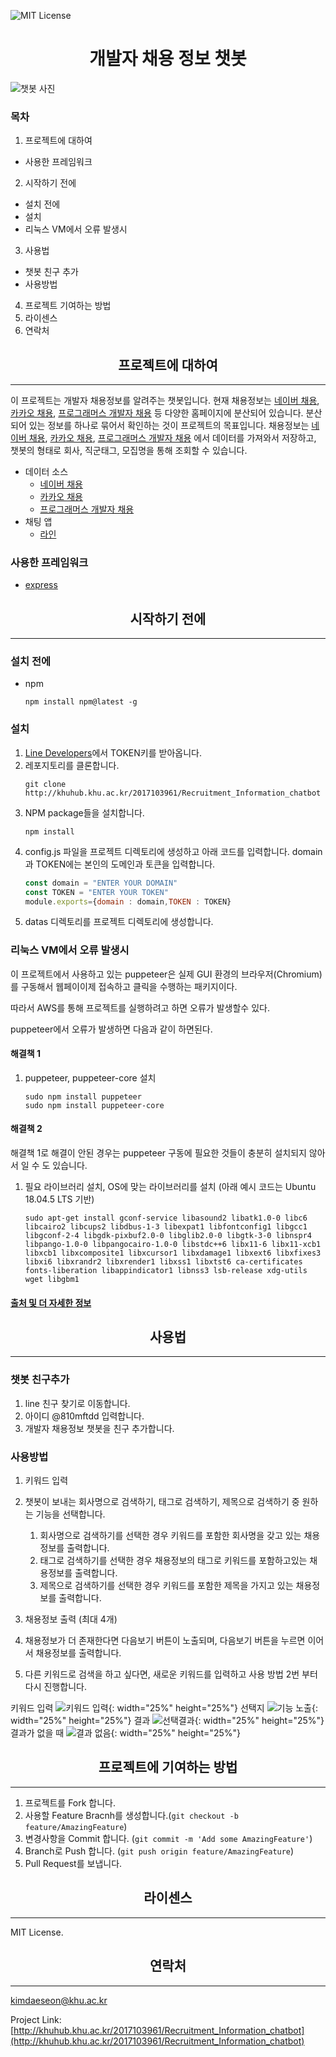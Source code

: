 
![MIT License][license-shield]



# <center>개발자 채용 정보 챗봇</center>

![챗봇 사진](https://kimdaeseon-oss.s3.amazonaws.com/%EC%B1%97%EB%B4%87+%EC%95%84%EC%9D%B4%EC%BD%98.png)

<!-- TABLE OF CONTENTS -->
### 목차
1. 프로젝트에 대하여
  - 사용한 프레임워크
2. 시작하기 전에
  - 설치 전에
  - 설치
  - 리눅스 VM에서 오류 발생시
3. 사용법
  - 챗봇 친구 추가
  - 사용방법
4. 프로젝트 기여하는 방법
5. 라이센스
6. 연락처





<!-- ABOUT THE PROJECT -->
## <center>프로젝트에 대하여</center>      

-------------

이 프로젝트는 개발자 채용정보를 알려주는 챗봇입니다. 현재 채용정보는 [네이버 채용](https://recruit.navercorp.com/naver/job/list/developer), [카카오 채용](https://careers.kakao.com/jobs), [프로그래머스 개발자 채용](https://programmers.co.kr/job) 등 다양한 홈페이지에 분산되어 있습니다. 분산되어 있는 정보를 하나로 묶어서 확인하는 것이 프로젝트의 목표입니다. 채용정보는 [네이버 채용](https://recruit.navercorp.com/naver/job/list/developer), [카카오 채용](https://careers.kakao.com/jobs),  [프로그래머스 개발자 채용](https://programmers.co.kr/job) 에서 데이터를 가져와서 저장하고, 챗봇의 형태로 회사, 직군태그, 모집명을 통해 조회할 수 있습니다.

- 데이터 소스
  - [네이버 채용](https://recruit.navercorp.com/naver/job/list/developer)
  - [카카오 채용](https://careers.kakao.com/jobs)
  - [프로그래머스 개발자 채용](https://programmers.co.kr/job) 
- 채팅 앱
  - [라인](https://line.me/ko/)

### 사용한 프레임워크       

* [express](https://getbootstrap.com)



<!-- GETTING STARTED -->

## <center>시작하기 전에</center>    

--------------------

### 설치 전에     

* npm
  ```
  npm install npm@latest -g
  ```

### 설치      

1. [Line Developers](https://developers.line.biz/en/)에서 TOKEN키를 받아옵니다.     
2. 레포지토리를 클론합니다.        
   ```
   git clone http://khuhub.khu.ac.kr/2017103961/Recruitment_Information_chatbot
   ```
3. NPM package들을 설치합니다.         
   ```
   npm install
   ```
4. config.js 파일을 프로젝트 디렉토리에 생성하고 아래 코드를 입력합니다. domain 과 TOKEN에는 본인의 도메인과 토큰을 입력합니다.        
   ```javascript
   const domain = "ENTER YOUR DOMAIN"
   const TOKEN = "ENTER YOUR TOKEN"
   module.exports={domain : domain,TOKEN : TOKEN}
   ```
5. datas 디렉토리를 프로젝트 디렉토리에 생성합니다.    

### 리눅스 VM에서 오류 발생시     

이 프로젝트에서 사용하고 있는 puppeteer은 실제 GUI 환경의 브라우저(Chromium)를 구동해서 웹페이이제 접속하고 클릭을 수행하는 패키지이다. 

따라서 AWS를 통해 프로젝트를 실행하려고 하면 오류가 발생할수 있다.

puppeteer에서 오류가 발생하면 다음과 같이 하면된다.      
#### 해결책 1     

1. puppeteer, puppeteer-core 설치
   ```
   sudo npm install puppeteer
   sudo npm install puppeteer-core
   ```      
#### 해결책 2   

해결책 1로 해결이 안된 경우는 puppeteer 구동에 필요한 것들이 충분히 설치되지 않아서 일 수 도 있습니다.

1. 필요 라이브러리 설치, OS에 맞는 라이브러리를 설치 (아래 예시 코드는 Ubuntu 18.04.5 LTS 기반)
   ```
   sudo apt-get install gconf-service libasound2 libatk1.0-0 libc6 libcairo2 libcups2 libdbus-1-3 libexpat1 libfontconfig1 libgcc1 libgconf-2-4 libgdk-pixbuf2.0-0 libglib2.0-0 libgtk-3-0 libnspr4 libpango-1.0-0 libpangocairo-1.0-0 libstdc++6 libx11-6 libx11-xcb1 libxcb1 libxcomposite1 libxcursor1 libxdamage1 libxext6 libxfixes3 libxi6 libxrandr2 libxrender1 libxss1 libxtst6 ca-certificates fonts-liberation libappindicator1 libnss3 lsb-release xdg-utils wget libgbm1
   ```        
#### [출처 및 더 자세한 정보](https://curryyou.tistory.com/222)     



<!-- USAGE EXAMPLES -->



## <center>사용법</center>     
--------------

### 챗봇 친구추가      

1. line 친구 찾기로 이동합니다.
2. 아이디 @810mftdd 입력합니다.
3. 개발자 채용정보 챗봇을 친구 추가합니다.



### 사용방법    

1. 키워드 입력

3. 챗봇이 보내는 회사명으로 검색하기, 태그로 검색하기, 제목으로 검색하기 중 원하는 기능을 선택합니다. 

   1. 회사명으로 검색하기를 선택한 경우 키워드를 포함한 회사명을 갖고 있는 채용정보를 출력합니다.
   2. 태그로 검색하기를 선택한 경우 채용정보의 태그로 키워드를 포함하고있는 채용정보를 출력합니다.
   3. 제목으로 검색하기를 선택한 경우 키워드를 포함한 제목을 가지고 있는 채용정보를 출력합니다.
   
3. 채용정보 출력 (최대 4개)

4. 채용정보가 더 존재한다면 다음보기 버튼이 노출되며, 다음보기 버튼을 누르면 이어서 채용정보를 출력합니다.

5. 다른 키워드로 검색을 하고 싶다면, 새로운 키워드를 입력하고 사용 방법 2번 부터 다시 진행합니다.

키워드 입력
![키워드 입력](https://kimdaeseon-oss.s3.amazonaws.com/%ED%82%A4%EC%9B%8C%EB%93%9C+%EC%9E%85%EB%A0%A5.PNG){: width="25%" height="25%"}
선택지 
![기능 노출](https://kimdaeseon-oss.s3.amazonaws.com/%EA%B8%B0%EB%8A%A5+%EB%85%B8%EC%B6%9C.PNG){: width="25%" height="25%"}
결과
![선택결과](https://kimdaeseon-oss.s3.amazonaws.com/%EC%84%A0%ED%83%9D+%EA%B2%B0%EA%B3%BC.PNG){: width="25%" height="25%"}
결과가 없을 때
![결과 없음](https://kimdaeseon-oss.s3.amazonaws.com/%EA%B2%B0%EA%B3%BC+%EC%97%86%EC%9D%8C.PNG){: width="25%" height="25%"}

   

<!-- CONTRIBUTING -->

## <center>프로젝트에 기여하는 방법</center>       

-------------------

1. 프로젝트를 Fork 합니다. 
2. 사용할 Feature Bracnh를 생성합니다.(`git checkout -b feature/AmazingFeature`)
3. 변경사항을 Commit 합니다. (`git commit -m 'Add some AmazingFeature'`)
4. Branch로 Push 합니다. (`git push origin feature/AmazingFeature`)
5. Pull Request를 보냅니다.      
   


<!-- LICENSE -->

## <center>라이센스</center>        
---------------------
MIT License.      



<!-- CONTACT -->

## <center>연락처</center>     

------------------------

kimdaeseon@khu.ac.kr    

Project Link: [http://khuhub.khu.ac.kr/2017103961/Recruitment_Information_chatbot](http://khuhub.khu.ac.kr/2017103961/Recruitment_Information_chatbot)   









<!-- https://www.markdownguide.org/basic-syntax/#reference-style-links -->

[license-shield]: https://img.shields.io/github/license/othneildrew/Best-README-Template.svg?style=for-the-badge

